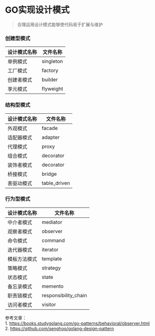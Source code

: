 # GO实现设计模式

> 合理运用设计模式能够使代码易于扩展与维护

### 创建型模式
设计模式名称 | 文件名称 
---|---
单例模式|singleton
工厂模式|factory
创建者模式|builder
享元模式|flyweight

### 结构型模式
设计模式名称 | 文件名称 
---|---
外观模式|facade
适配器模式|adapter
代理模式|proxy
组合模式|decorator
装饰者模式|decorator
桥接模式|bridge
表驱动模式|table_driven

### 行为型模式
设计模式名称 | 文件名称 
---|---
中介者模式|mediator
观察者模式|observer
命令模式|command
迭代器模式|iterator
模板方法模式|template
策略模式|strategy
状态模式|state
备忘录模式|memento
职责链模式|responsibility_chain
访问者模式|visitor

参考文章：  
    1. https://books.studygolang.com/go-patterns/behavioral/observer.html   
    2. https://github.com/senghoo/golang-design-pattern